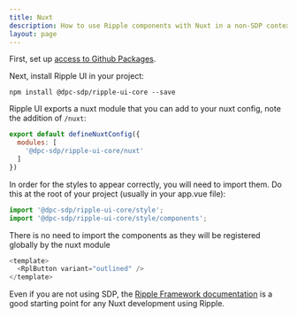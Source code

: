 ```yaml
---
title: Nuxt
description: How to use Ripple components with Nuxt in a non-SDP context.
layout: page
---
```


First, set up [access to Github Packages](access-to-github-packages).

Next, install Ripple UI in your project:

`npm install @dpc-sdp/ripple-ui-core --save`

Ripple UI exports a nuxt module that you can add to your nuxt config, note the addition of `/nuxt`:

```js
export default defineNuxtConfig({
  modules: [
    '@dpc-sdp/ripple-ui-core/nuxt'
  ]
})
```

In order for the styles to appear correctly, you will need to import them. Do this at the root of your project (usually in your app.vue file):

```js
import '@dpc-sdp/ripple-ui-core/style';
import '@dpc-sdp/ripple-ui-core/style/components';
```

There is no need to import the components as they will be registered globally by the nuxt module

```js
<template>
  <RplButton variant="outlined" />
</template>
```

Even if you are not using SDP, the [Ripple Framework documentation](/framework) is a good starting point for any Nuxt development using Ripple.
